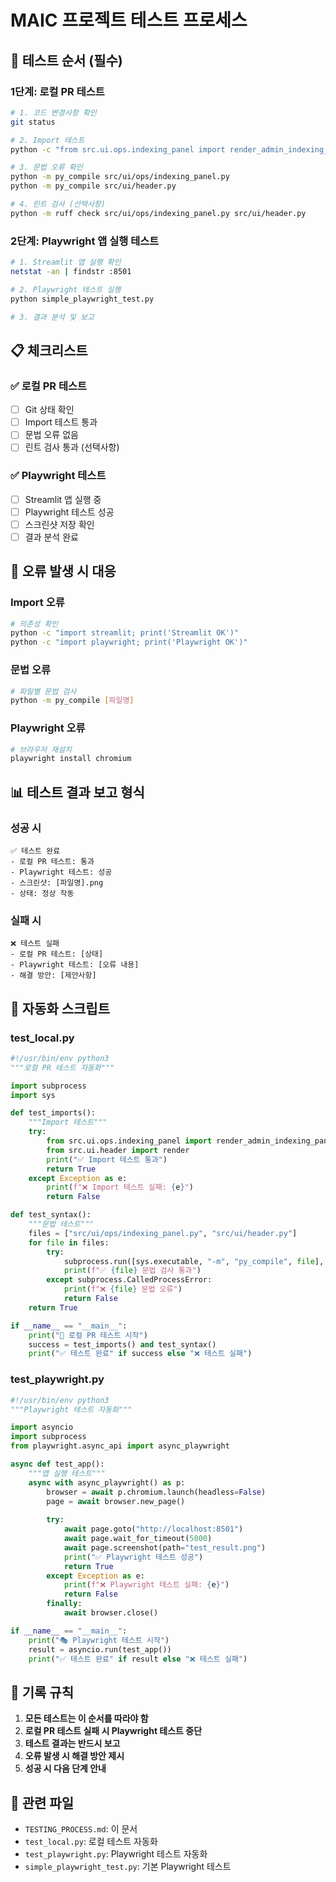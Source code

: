 # MAIC 프로젝트 테스트 프로세스

## 🎯 테스트 순서 (필수)

### 1단계: 로컬 PR 테스트
```bash
# 1. 코드 변경사항 확인
git status

# 2. Import 테스트
python -c "from src.ui.ops.indexing_panel import render_admin_indexing_panel; print('Import test successful')"

# 3. 문법 오류 확인
python -m py_compile src/ui/ops/indexing_panel.py
python -m py_compile src/ui/header.py

# 4. 린트 검사 (선택사항)
python -m ruff check src/ui/ops/indexing_panel.py src/ui/header.py
```

### 2단계: Playwright 앱 실행 테스트
```bash
# 1. Streamlit 앱 실행 확인
netstat -an | findstr :8501

# 2. Playwright 테스트 실행
python simple_playwright_test.py

# 3. 결과 분석 및 보고
```

## 📋 체크리스트

### ✅ 로컬 PR 테스트
- [ ] Git 상태 확인
- [ ] Import 테스트 통과
- [ ] 문법 오류 없음
- [ ] 린트 검사 통과 (선택사항)

### ✅ Playwright 테스트
- [ ] Streamlit 앱 실행 중
- [ ] Playwright 테스트 성공
- [ ] 스크린샷 저장 확인
- [ ] 결과 분석 완료

## 🚨 오류 발생 시 대응

### Import 오류
```bash
# 의존성 확인
python -c "import streamlit; print('Streamlit OK')"
python -c "import playwright; print('Playwright OK')"
```

### 문법 오류
```bash
# 파일별 문법 검사
python -m py_compile [파일명]
```

### Playwright 오류
```bash
# 브라우저 재설치
playwright install chromium
```

## 📊 테스트 결과 보고 형식

### 성공 시
```
✅ 테스트 완료
- 로컬 PR 테스트: 통과
- Playwright 테스트: 성공
- 스크린샷: [파일명].png
- 상태: 정상 작동
```

### 실패 시
```
❌ 테스트 실패
- 로컬 PR 테스트: [상태]
- Playwright 테스트: [오류 내용]
- 해결 방안: [제안사항]
```

## 🔄 자동화 스크립트

### test_local.py
```python
#!/usr/bin/env python3
"""로컬 PR 테스트 자동화"""

import subprocess
import sys

def test_imports():
    """Import 테스트"""
    try:
        from src.ui.ops.indexing_panel import render_admin_indexing_panel
        from src.ui.header import render
        print("✅ Import 테스트 통과")
        return True
    except Exception as e:
        print(f"❌ Import 테스트 실패: {e}")
        return False

def test_syntax():
    """문법 테스트"""
    files = ["src/ui/ops/indexing_panel.py", "src/ui/header.py"]
    for file in files:
        try:
            subprocess.run([sys.executable, "-m", "py_compile", file], check=True)
            print(f"✅ {file} 문법 검사 통과")
        except subprocess.CalledProcessError:
            print(f"❌ {file} 문법 오류")
            return False
    return True

if __name__ == "__main__":
    print("🧪 로컬 PR 테스트 시작")
    success = test_imports() and test_syntax()
    print("✅ 테스트 완료" if success else "❌ 테스트 실패")
```

### test_playwright.py
```python
#!/usr/bin/env python3
"""Playwright 테스트 자동화"""

import asyncio
import subprocess
from playwright.async_api import async_playwright

async def test_app():
    """앱 실행 테스트"""
    async with async_playwright() as p:
        browser = await p.chromium.launch(headless=False)
        page = await browser.new_page()
        
        try:
            await page.goto("http://localhost:8501")
            await page.wait_for_timeout(5000)
            await page.screenshot(path="test_result.png")
            print("✅ Playwright 테스트 성공")
            return True
        except Exception as e:
            print(f"❌ Playwright 테스트 실패: {e}")
            return False
        finally:
            await browser.close()

if __name__ == "__main__":
    print("🎭 Playwright 테스트 시작")
    result = asyncio.run(test_app())
    print("✅ 테스트 완료" if result else "❌ 테스트 실패")
```

## 📝 기록 규칙

1. **모든 테스트는 이 순서를 따라야 함**
2. **로컬 PR 테스트 실패 시 Playwright 테스트 중단**
3. **테스트 결과는 반드시 보고**
4. **오류 발생 시 해결 방안 제시**
5. **성공 시 다음 단계 안내**

## 🔗 관련 파일

- `TESTING_PROCESS.md`: 이 문서
- `test_local.py`: 로컬 테스트 자동화
- `test_playwright.py`: Playwright 테스트 자동화
- `simple_playwright_test.py`: 기본 Playwright 테스트
